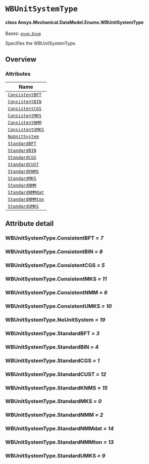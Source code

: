 # `WBUnitSystemType`

<a id="ansys.mechanical.stubs.v242.Ansys.Mechanical.DataModel.Enums.WBUnitSystemType"></a>

#### *class* Ansys.Mechanical.DataModel.Enums.WBUnitSystemType

Bases: [`enum.Enum`](https://docs.python.org/3/library/enum.html#enum.Enum)

Specifies the WBUnitSystemType.

<!-- !! processed by numpydoc !! -->

<a id="overview"></a>

## Overview

### Attributes

| Name |
| ------------------------------------------------------ |
| [`ConsistentBFT`](#WBUnitSystemType.ConsistentBFT) |
| [`ConsistentBIN`](#WBUnitSystemType.ConsistentBIN) |
| [`ConsistentCGS`](#WBUnitSystemType.ConsistentCGS) |
| [`ConsistentMKS`](#WBUnitSystemType.ConsistentMKS) |
| [`ConsistentNMM`](#WBUnitSystemType.ConsistentNMM) |
| [`ConsistentUMKS`](#WBUnitSystemType.ConsistentUMKS) |
| [`NoUnitSystem`](#WBUnitSystemType.NoUnitSystem) |
| [`StandardBFT`](#WBUnitSystemType.StandardBFT) |
| [`StandardBIN`](#WBUnitSystemType.StandardBIN) |
| [`StandardCGS`](#WBUnitSystemType.StandardCGS) |
| [`StandardCUST`](#WBUnitSystemType.StandardCUST) |
| [`StandardKNMS`](#WBUnitSystemType.StandardKNMS) |
| [`StandardMKS`](#WBUnitSystemType.StandardMKS) |
| [`StandardNMM`](#WBUnitSystemType.StandardNMM) |
| [`StandardNMMdat`](#WBUnitSystemType.StandardNMMdat) |
| [`StandardNMMton`](#WBUnitSystemType.StandardNMMton) |
| [`StandardUMKS`](#WBUnitSystemType.StandardUMKS) |

<a id="attribute-detail"></a>

## Attribute detail

<a id="WBUnitSystemType.ConsistentBFT"></a>

### WBUnitSystemType.ConsistentBFT *= 7*

<a id="WBUnitSystemType.ConsistentBIN"></a>

### WBUnitSystemType.ConsistentBIN *= 8*

<a id="WBUnitSystemType.ConsistentCGS"></a>

### WBUnitSystemType.ConsistentCGS *= 5*

<a id="WBUnitSystemType.ConsistentMKS"></a>

### WBUnitSystemType.ConsistentMKS *= 11*

<a id="WBUnitSystemType.ConsistentNMM"></a>

### WBUnitSystemType.ConsistentNMM *= 6*

<a id="WBUnitSystemType.ConsistentUMKS"></a>

### WBUnitSystemType.ConsistentUMKS *= 10*

<a id="WBUnitSystemType.NoUnitSystem"></a>

### WBUnitSystemType.NoUnitSystem *= 19*

<a id="WBUnitSystemType.StandardBFT"></a>

### WBUnitSystemType.StandardBFT *= 3*

<a id="WBUnitSystemType.StandardBIN"></a>

### WBUnitSystemType.StandardBIN *= 4*

<a id="WBUnitSystemType.StandardCGS"></a>

### WBUnitSystemType.StandardCGS *= 1*

<a id="WBUnitSystemType.StandardCUST"></a>

### WBUnitSystemType.StandardCUST *= 12*

<a id="WBUnitSystemType.StandardKNMS"></a>

### WBUnitSystemType.StandardKNMS *= 15*

<a id="WBUnitSystemType.StandardMKS"></a>

### WBUnitSystemType.StandardMKS *= 0*

<a id="WBUnitSystemType.StandardNMM"></a>

### WBUnitSystemType.StandardNMM *= 2*

<a id="WBUnitSystemType.StandardNMMdat"></a>

### WBUnitSystemType.StandardNMMdat *= 14*

<a id="WBUnitSystemType.StandardNMMton"></a>

### WBUnitSystemType.StandardNMMton *= 13*

<a id="WBUnitSystemType.StandardUMKS"></a>

### WBUnitSystemType.StandardUMKS *= 9*


